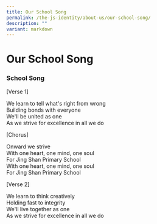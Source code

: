 ```yaml
---
title: Our School Song
permalink: /the-js-identity/about-us/our-school-song/
description: ""
variant: markdown
---
```

# **Our School Song**

                                                            
### School Song 

\[Verse 1]

We learn to tell what's right from wrong   
Building bonds with everyone  
We'll be united as one  
As we strive for excellence in all we do  


\[Chorus\]

Onward we strive  
With one heart, one mind, one soul  
For Jing Shan Primary School  
With one heart, one mind, one soul   
For Jing Shan Primary School  


\[Verse 2]

We learn to think creatively   
Holding fast to integrity   
We'll live together as one   
As we strive for excellence in all we do